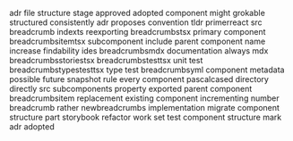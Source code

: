 adr file structure stage approved adopted component might grokable structured consistently adr proposes convention tldr primerreact src breadcrumb indexts reexporting breadcrumbstsx primary component breadcrumbsitemtsx subcomponent include parent component name increase findability ides breadcrumbsmdx documentation always mdx breadcrumbsstoriestsx breadcrumbstesttsx unit test breadcrumbstypestesttsx type test breadcrumbsyml component metadata possible future snapshot rule every component pascalcased directory directly src subcomponents property exported parent component breadcrumbsitem replacement existing component incrementing number breadcrumb rather newbreadcrumbs implementation migrate component structure part storybook refactor work set test component structure mark adr adopted